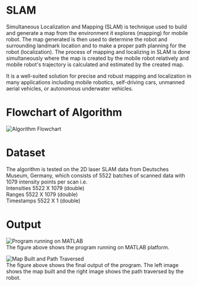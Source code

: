 # SLAM
Simultaneous Localization and Mapping (SLAM) is technique used to build and generate a map from the environment it explores (mapping) for mobile robot.
The map generated is then used to determine the robot and surrounding landmark location and to make a proper path planning for the robot (localization).
The process of mapping and localizing in SLAM is done simultaneously where the map is created by the mobile robot relatively 
and mobile robot's trajectory is calculated and estimated by the created map. 

It is a well-suited solution for precise and robust mapping and localization in many applications including mobile robotics, self-driving cars, unmanned aerial
vehicles, or autonomous underwater vehicles.

# Flowchart of Algorithm
![Algorithm Flowchart](https://user-images.githubusercontent.com/70146360/133414596-9cceda48-a7fe-4581-9ba8-df4af18ba99a.png)

# Dataset 
The algorithm is tested on the 2D laser SLAM data from Deutsches Museum, Germany, which consists of 5522 batches of scanned data with 1079 intensity points per scan
i.e.  
Intensities 5522 X 1079 (double)  
Ranges 5522 X 1079 (double)  
Timestamps 5522 X 1 (double)  

# Output 
![Program running on MATLAB](https://user-images.githubusercontent.com/70146360/133416565-920ad59d-aae8-4b11-bce8-2be989d75823.png)  
The figure above shows the program running on MATLAB platform.

![Map Built and Path Traversed](https://user-images.githubusercontent.com/70146360/133416639-f55aff4c-90bb-4ea3-a08a-5d3d83e4e256.png)  
The figure above shows the final output of the program. The left image shows the map built and the right image shows the path traversed by the robot.
